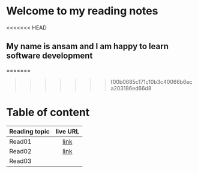 # Welcome to my reading notes
<<<<<<< HEAD

## My name is ansam and I am happy to learn software development 

=======
>>>>>>> f00b0685c171c10b3c40066b6eca203186ed66d8
# Table of content 

| Reading topic       | live URL |
| :---        |    :----:   |       
| Read01   | [link](https://ansamlahham.github.io/reading-notes/read01)     | 
| Read02   | [link](https://ansamlahham.github.io/reading-notes/read02)      |
| Read03   |         |



